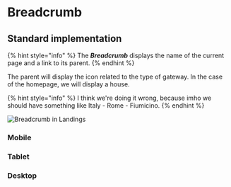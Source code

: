 # Breadcrumb

## Standard implementation

{% hint style="info" %}
The _**Breadcrumb**_ displays the name of the current page and a link to its parent.
{% endhint %}

The parent will display the icon related to the type of gateway. In the case of the homepage, we will display a house.

{% hint style="info" %}
I think we're doing it wrong, because imho we should have something like Italy - Rome - Fiumicino.
{% endhint %}

![Breadcrumb in Landings](../.gitbook/assets/breadcrumb%20%281%29.png)

### Mobile

### Tablet

### Desktop


